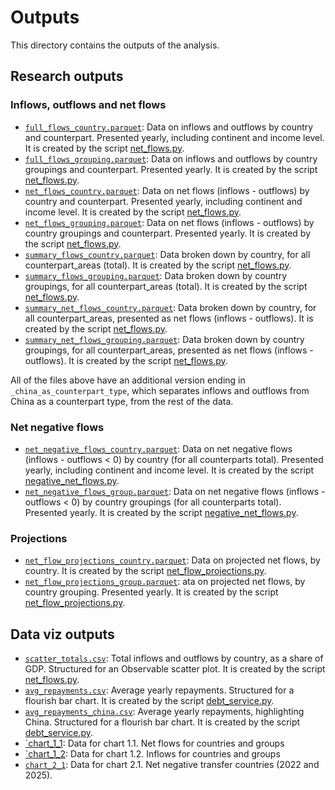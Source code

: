 # Outputs

This directory contains the outputs of the analysis.


## Research outputs

### Inflows, outflows and net flows

- [`full_flows_country.parquet`](full_flows_country.parquet): Data on inflows and outflows by country and
counterpart. Presented yearly, including continent and income level.
It is created by the script [net_flows.py](../scripts/analysis/net_flows.py).
- [`full_flows_grouping.parquet`](full_flows_country.parquet): Data on inflows and outflows by country groupings and
counterpart. Presented yearly.
It is created by the script [net_flows.py](../scripts/analysis/net_flows.py).
- [`net_flows_country.parquet`](full_flows_country.parquet): Data on net flows (inflows - outflows) by country and
counterpart. Presented yearly, including continent and income level.
It is created by the script [net_flows.py](../scripts/analysis/net_flows.py).
- [`net_flows_grouping.parquet`](full_flows_country.parquet): Data on net flows (inflows - outflows) by country groupings and
counterpart. Presented yearly.
It is created by the script [net_flows.py](../scripts/analysis/net_flows.py).
- [`summary_flows_country.parquet`](summary_flows_country.parquet): Data broken down by country, for all counterpart_areas (total). 
It is created by the script [net_flows.py](../scripts/analysis/net_flows.py).
- [`summary_flows_grouping.parquet`](summary_flows_grouping.parquet): Data broken down by country groupings, 
for all counterpart_areas (total). 
It is created by the script [net_flows.py](../scripts/analysis/net_flows.py).
- [`summary_net_flows_country.parquet`](summary_net_flows_country.parquet): Data broken down by country, for all counterpart_areas, 
presented as net flows (inflows - outflows). It is created by the script [net_flows.py](../scripts/analysis/net_flows.py).
- [`summary_net_flows_grouping.parquet`](summary_net_flows_grouping.parquet): Data broken down by country groupings,
for all counterpart_areas, presented as net flows (inflows - outflows). 
It is created by the script [net_flows.py](../scripts/analysis/net_flows.py).

All of the files above have an additional version ending in `_china_as_counterpart_type`, which
separates inflows and outflows from China as a counterpart type, from the rest of the data.

### Net negative flows
- [`net_negative_flows_country.parquet`](net_negative_flows_country.parquet): Data on net
negative flows (inflows - outflows < 0) by country (for all counterparts total). Presented yearly, including continent and income level.
It is created by the script [negative_net_flows.py](../scripts/analysis/negative_net_flows.py).
- [`net_negative_flows_group.parquet`](net_negative_flows_country.parquet): Data on net
  negative flows (inflows - outflows < 0) by country groupings (for all counterparts total). Presented yearly. 
  It is created by the script [negative_net_flows.py](../scripts/analysis/negative_net_flows.py).

### Projections
- [`net_flow_projections_country.parquet`](net_flow_projections_country.parquet): Data on projected
net flows, by country.
It is created by the script [net_flow_projections.py](../scripts/analysis/net_flow_projections.py).
- [`net_flow_projections_group.parquet`](net_flow_projections_group.parquet): ata on projected
  net flows, by country grouping. Presented yearly.
  It is created by the script [net_flow_projections.py](../scripts/analysis/net_flow_projections.py).


## Data viz outputs
- [`scatter_totals.csv`](scatter_totals.csv): Total inflows and outflows by country, as a share of GDP.
  Structured for an Observable scatter plot. It is created by the script [net_flows.py](../scripts/analysis/net_flows.py).
- [`avg_repayments.csv`](avg_repayments.csv): Average yearly repayments. Structured for a flourish
  bar chart. It is created by the script [debt_service.py](../scripts/analysis/debt_service.py).
- [`avg_repayments_china.csv`](avg_repayments.csv): Average yearly repayments, highlighting China.
  Structured for a flourish bar chart. It is created by the script [debt_service.py](../scripts/analysis/debt_service.py).
- [`chart_1_1](chart_1_1.csv): Data for chart 1.1. Net flows for countries and groups
- [`chart_1_2](chart_1_2.csv): Data for chart 1.2. Inflows for countries and groups
- [`chart_2_1`](chart_2_1.csv): Data for chart 2.1. Net negative transfer countries (2022 and 2025). 
